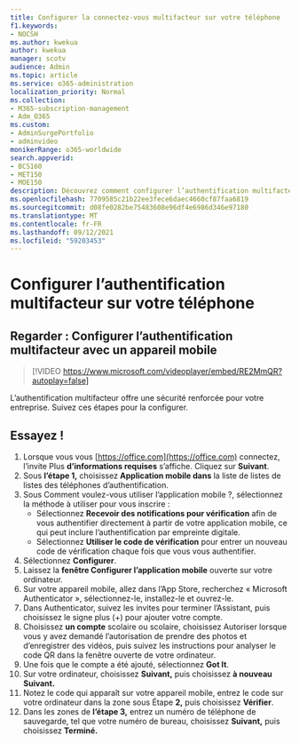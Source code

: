 ```yaml
---
title: Configurer la connectez-vous multifacteur sur votre téléphone
f1.keywords:
- NOCSH
ms.author: kwekua
author: kwekua
manager: scotv
audience: Admin
ms.topic: article
ms.service: o365-administration
localization_priority: Normal
ms.collection:
- M365-subscription-management
- Adm_O365
ms.custom:
- AdminSurgePortfolio
- adminvideo
monikerRange: o365-worldwide
search.appverid:
- BCS160
- MET150
- MOE150
description: Découvrez comment configurer l’authentification multifacteur, parfois appelée authentification à deux facteurs, sur votre téléphone.
ms.openlocfilehash: 7709585c21b22ee3fece6daec4660cf87faa6819
ms.sourcegitcommit: d08fe0282be75483608e96df4e6986d346e97180
ms.translationtype: MT
ms.contentlocale: fr-FR
ms.lasthandoff: 09/12/2021
ms.locfileid: "59203453"
---
```

# <a name="set-up-multifactor-authentication-on-your-phone"></a>Configurer l’authentification multifacteur sur votre téléphone

## <a name="watch-set-up-multifactor-authentication-with-a-mobile-device"></a>Regarder : Configurer l’authentification multifacteur avec un appareil mobile

> [!VIDEO https://www.microsoft.com/videoplayer/embed/RE2MmQR?autoplay=false]

L’authentification multifacteur offre une sécurité renforcée pour votre entreprise. Suivez ces étapes pour la configurer.

## <a name="try-it"></a>Essayez !

1. Lorsque vous vous [https://office.com](https://office.com) connectez, l’invite Plus **d’informations requises** s’affiche. Cliquez sur **Suivant**.
1. Sous **l’étape 1,** choisissez **Application mobile dans** la liste de listes de listes des téléphones d’authentification. 
1. Sous Comment voulez-vous utiliser l’application mobile ?, sélectionnez la méthode à utiliser pour vous inscrire :
    - Sélectionnez **Recevoir des notifications pour vérification** afin de vous authentifier directement à partir de votre application mobile, ce qui peut inclure l’authentification par empreinte digitale.
    - Sélectionnez **Utiliser le code de vérification** pour entrer un nouveau code de vérification chaque fois que vous vous authentifier.
1. Sélectionnez **Configurer**.
1. Laissez la **fenêtre Configurer l’application mobile** ouverte sur votre ordinateur.
1. Sur votre appareil mobile, allez dans l’App Store, recherchez « Microsoft Authenticator », sélectionnez-le, installez-le et ouvrez-le.
1. Dans Authenticator, suivez les invites pour terminer l’Assistant, puis choisissez le signe plus (+) pour ajouter votre compte.
1. Choisissez **un compte** scolaire  ou scolaire, choisissez Autoriser lorsque vous y avez demandé l’autorisation de prendre des photos et d’enregistrer des vidéos, puis suivez les instructions pour analyser le code QR dans la fenêtre ouverte de votre ordinateur.
1. Une fois que le compte a été ajouté, sélectionnez **Got It**.
1. Sur votre ordinateur, choisissez **Suivant,** puis choisissez **à nouveau Suivant.**
1. Notez le code qui apparaît sur votre appareil mobile, entrez le code sur votre ordinateur dans la zone sous Étape **2,** puis choisissez **Vérifier**.
1. Dans les zones de **l’étape 3,** entrez un numéro de téléphone de sauvegarde, tel que votre numéro de bureau, choisissez **Suivant,** puis choisissez **Terminé.**